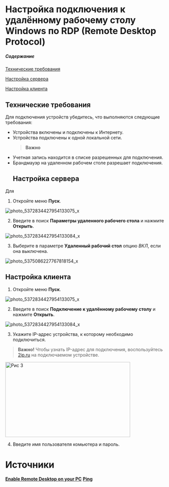 # Настройка подключения к удалённому рабочему столу Windows по RDP (Remote Desktop Protocol)

##### Содержание
[Технические требования](#prerequisites)

[Настройка сервера](#serversettings)

[Настройка клиента](#clientsettings)

<a name="prerequisites"><h2>Технические требования</h2></a>

Для подключения устройств убедитесь, что выполняются следующие требования:
* Устройства включены и подключены к Интернету.
* Устройства подключены к одной локальной сети.
   >__Важно__
* Учетная запись находится в списке разрешенных для подключения.
* Брандмауэр на удаленном рабочем столе разрешает подключения.
<a name="serversettings"><h2>Настройка сервера</h2></a>

Для
1. Откройте меню __Пуск__.
   
![photo_5372834427954133075_x](https://github.com/user-attachments/assets/c73fd719-8c19-4a6a-bc5d-a48d541a946b) 

2. Введите в поиск __Параметры удаленного рабочего стола__ и нажмите __Открыть__.
   
![photo_5372834427954133084_x](https://github.com/user-attachments/assets/1e49df1a-de47-4465-8e35-6c7d23816b74)
  
3. Выберите в параметре __Удаленный рабочий стол__ опцию _ВКЛ_, если она выключена.

![photo_5375086227767818154_x](https://github.com/user-attachments/assets/7b6e1946-dc35-44d1-bd4a-01bb79514878)

 <a name="clientsettings"><h2>Настройка клиента</h2></a>
 
1. Откройте меню __Пуск__.

<img  alt="photo_5372834427954133075_x" src="https://github.com/user-attachments/assets/c73fd719-8c19-4a6a-bc5d-a48d541a946b">

2. Введите в поиск __Подключение к удалённому рабочему столу__ и нажмите __Открыть__.

![photo_5372834427954133084_x](https://github.com/user-attachments/assets/1e49df1a-de47-4465-8e35-6c7d23816b74)

3. Укажите IP-адрес устройства, к которому необходимо подключиться.
   
>__Важно!__ Чтобы узнать IP-адрес для подключения, воспользуйтесь [2ip.ru](https://2ip.ru/) на подключаемом устройстве.
   
<img  width="392" height="236" padding="1000000px" background="red" alt="Рис 3" src="https://github.com/user-attachments/assets/d7fc6fa8-c701-4126-a8fe-394dfebb5936">


4. Введите имя пользователя комьютера и пароль.

# Источники
[__Enable Remote Desktop on your PC__](https://learn.microsoft.com/en-us/windows-server/remote/remote-desktop-services/remotepc/remote-desktop-allow-access)
[__Ping__]()
